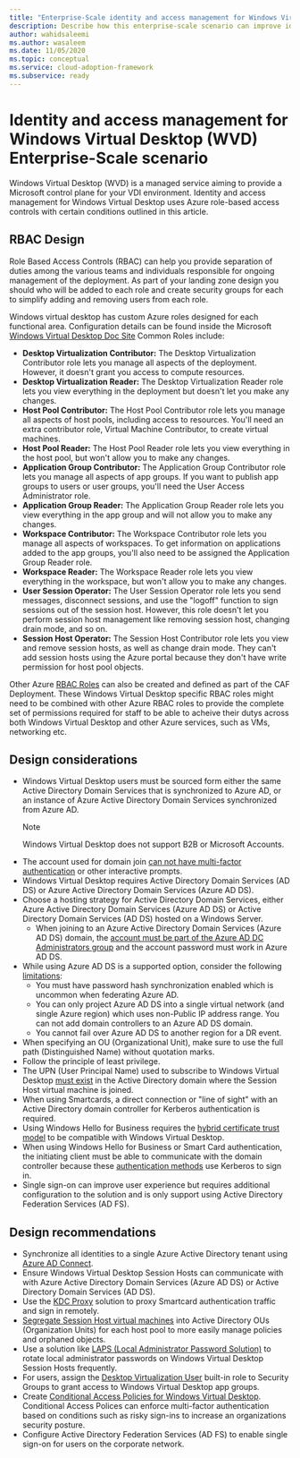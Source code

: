 ```yaml
---
title: "Enterprise-Scale identity and access management for Windows Virtual Desktop"
description: Describe how this enterprise-scale scenario can improve identity and access management of <Insert Scenario Name>
author: wahidsaleemi
ms.author: wasaleem
ms.date: 11/05/2020
ms.topic: conceptual
ms.service: cloud-adoption-framework
ms.subservice: ready
---
```


# Identity and access management for Windows Virtual Desktop (WVD) Enterprise-Scale scenario

Windows Virtual Desktop (WVD) is a managed service aiming to provide a Microsoft control plane for your VDI environment. Identity and access management for Windows Virtual Desktop uses Azure role-based access controls with certain conditions outlined in this article.

## RBAC Design

Role Based Access Controls (RBAC) can help you provide separation of duties among the various teams and individuals responsible for ongoing management of the deployment. As part of your landing zone design you should who will be added to each role and create security groups for each to simplify adding and removing users from each role.  

Windows virtual desktop has custom Azure roles designed for each functional area. Configuration details can be found inside the Microsoft [Windows Virtual Desktop Doc Site](https://docs.microsoft.com/azure/virtual-desktop/rbac)
Common Roles include:

- **Desktop Virtualization Contributor:** The Desktop Virtualization Contributor role lets you manage all aspects of the deployment. However, it doesn't grant you access to compute resources.
- **Desktop Virtualization Reader:** The Desktop Virtualization Reader role lets you view everything in the deployment but doesn't let you make any changes.
- **Host Pool Contributor:** The Host Pool Contributor role lets you manage all aspects of host pools, including access to resources. You'll need an extra contributor role, Virtual Machine Contributor, to create virtual machines.
- **Host Pool Reader:** The Host Pool Reader role lets you view everything in the host pool, but won't allow you to make any changes.
- **Application Group Contributor:** The Application Group Contributor role lets you manage all aspects of app groups. If you want to publish app groups to users or user groups, you'll need the User Access Administrator role.
- **Application Group Reader:** The Application Group Reader role lets you view everything in the app group and will not allow you to make any changes.
- **Workspace Contributor:** The Workspace Contributor role lets you manage all aspects of workspaces. To get information on applications added to the app groups, you'll also need to be assigned the Application Group Reader role.
- **Workspace Reader:** The Workspace Reader role lets you view everything in the workspace, but won't allow you to make any changes.
- **User Session Operator:** The User Session Operator role lets you send messages, disconnect sessions, and use the "logoff" function to sign sessions out of the session host. However, this role doesn't let you perform session host management like removing session host, changing drain mode, and so on.
- **Session Host Operator:** The Session Host Contributor role lets you view and remove session hosts, as well as change drain mode. They can't add session hosts using the Azure portal because they don't have write permission for host pool objects.

Other Azure [RBAC Roles](https://docs.microsoft.com/azure/role-based-access-control/built-in-roles) can also be created and defined as part of the CAF Deployment. These Windows Virtual Desktop specific RBAC roles might need to be combined with other Azure RBAC roles to provide the complete set of permissions required for staff to be able to acheive their dutys across both Windows Virtual Desktop and other Azure services, such as VMs, networking etc.

## Design considerations

- Windows Virtual Desktop users must be sourced form either the same Active Directory Domain Services that is synchronized to Azure AD, or an instance of Azure Active Directory Domain Services synchronized from Azure AD.
  > [!NOTE]
  > Windows Virtual Desktop does not support B2B or Microsoft Accounts.
- The account used for domain join [can not have multi-factor authentication](https://docs.microsoft.com/azure/virtual-desktop/create-host-pools-azure-marketplace#virtual-machine-details) or other interactive prompts.
- Windows Virtual Desktop requires Active Directory Domain Services (AD DS) or Azure Active Directory Domain Services (Azure AD DS).
- Choose a hosting strategy for Active Directory Domain Services, either Azure Active Directory Domain Services (Azure AD DS) or Active Directory Domain Services (AD DS) hosted on a Windows Server.
  - When joining to an Azure Active Directory Domain Services (Azure AD DS) domain, the [account must be part of the Azure AD DC Administrators group](https://docs.microsoft.com/azure/virtual-desktop/create-host-pools-azure-marketplace#virtual-machine-details) and the account password must work in Azure AD DS.
- While using Azure AD DS is a supported option, consider the following [limitations](https://docs.microsoft.com/azure/active-directory-domain-services/faqs):
  - You must have password hash synchronization enabled which is uncommon when federating Azure AD.
  - You can only project Azure AD DS into a single virtual network (and single Azure region) which uses non-Public IP address range. You can not add domain controllers to an Azure AD DS domain.
  - You cannot fail over Azure AD DS to another region for a DR event.
- When specifying an OU (Organizational Unit), make sure to use the full path (Distinguished Name) without quotation marks.
- Follow the principle of least privilege.
- The UPN (User Principal Name) used to subscribe to Windows Virtual Desktop [must exist](https://docs.microsoft.com/azure/virtual-desktop/overview#requirements) in the Active Directory domain where the Session Host virtual machine is joined.
- When using Smartcards, a direct connection or "line of sight" with an Active Directory domain controller for Kerberos authentication is required.
- Using Windows Hello for Business requires the [hybrid certificate trust model](https://docs.microsoft.com/windows/security/identity-protection/hello-for-business/hello-hybrid-cert-trust) to be compatible with Windows Virtual Desktop.
- When using Windows Hello for Business or Smart Card authentication, the initiating client must be able to communicate with the domain controller because these [authentication methods](https://docs.microsoft.com/azure/virtual-desktop/authentication) use Kerberos to sign in.
- Single sign-on can improve user experience but requires additional configuration to the solution and is only support using Active Directory Federation Services (AD FS).

## Design recommendations

- Synchronize all identities to a single Azure Active Directory tenant using [Azure AD Connect](https://docs.microsoft.com/azure/active-directory/hybrid/whatis-azure-ad-connect).
- Ensure Windows Virtual Desktop Session Hosts can communicate with with Azure Active Directory Domain Services (Azure AD DS) or Active Directory Domain Services (AD DS).
- Use the [KDC Proxy](https://docs.microsoft.com/en-us/azure/virtual-desktop/key-distribution-center-proxy) solution to proxy Smartcard authentication traffic and sign in remotely.
- [Segregate Session Host virtual machines](https://docs.microsoft.com/azure/virtual-desktop/create-host-pools-azure-marketplace#virtual-machine-details) into Active Directory OUs (Organization Units) for each host pool to more easily manage policies and orphaned objects.
- Use a solution like [LAPS (Local Administrator Password Solution)](https://docs.microsoft.com/windows-server/identity/securing-privileged-access/securing-privileged-access#phase-1-quick-wins-with-minimal-operational-complexity) to rotate local administrator passwords on Windows Virtual Desktop Session Hosts frequently.
- For users, assign the [Desktop Virtualization User](https://docs.microsoft.com/azure/virtual-desktop/delegated-access-virtual-desktop) built-in role to Security Groups to grant access to Windows Virtual Desktop app groups.
- Create [Conditional Access Policies for Windows Virtual Desktop](https://docs.microsoft.com/azure/virtual-desktop/set-up-mfa). Conditional Access Polices can enforce multi-factor authentication based on conditions such as risky sign-ins to increase an organizations security posture.
- Configure Active Directory Federation Services (AD FS) to enable single sign-on for users on the corporate network.
